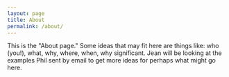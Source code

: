 ```yaml
---
layout: page
title: About
permalink: /about/
---
```


This is the "About page."  Some ideas that may fit here are things like:  who (you!), what, why, where, when, why significant.  Jean will be looking at the examples Phil sent by email to get more ideas for perhaps what might go here.
